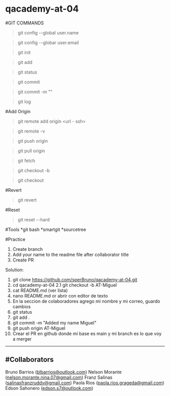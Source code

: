 # qacademy-at-04

#GIT COMMANDS

> git config --global user.name

> git config --globar user.email

> git init

> git add

> git status

> git commit

> git commit -m ""

> git log

#Add Origin

> git remote add origin <url - ssh>

> git remote -v

> git push origin <branch name>

> git pull origin <branch name>

> git fetch

> git checkout -b <branch name>

> git checkout <branch name>

#Revert

> git revert <id of commit>

#Reset

> git reset --hard <id of commit>

#Tools
*git bash
*smartgit
\*sourcetree

#Practice

1. Create branch
2. Add your name to the readme file after collaborator title
3. Create PR

Solution:
1. git clone https://github.com/sperBruno/qacademy-at-04.git
2. cd qacademy-at-04
2.1 git checkout -b AT-Miguel
3. cat README.md (ver lista)
4. nano README.md or abrir con editor de texto
5. En la seccion de colaboradores agrego mi nombre y mi correo, guardo cambios
6. git status
7. git add .
8. git commit -m "Added my name Miguel"
9. git push origin AT-Miguel
10. Crear el PR en github donde mi base es main y mi branch es lo que voy a merger

---
#Collaborators
---

Bruno Barrios (blbarrios@outlook.com)
Nelson Morante (nelson.morante.nina.07@gmail.com)
Franz Salinas (salinasfranzruddy@gmail.com)
Paola Rios (paola.rios.grageda@gmail.com)
Edson Sahonero (edson.s7@outlook.com)
